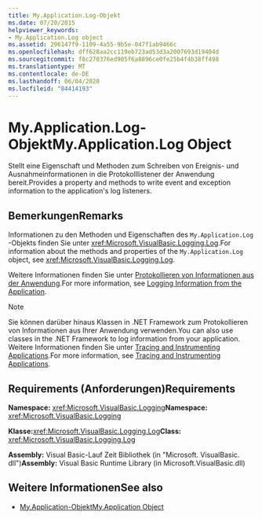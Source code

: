 ```yaml
---
title: My.Application.Log-Objekt
ms.date: 07/20/2015
helpviewer_keywords:
- My.Application.Log object
ms.assetid: 296147f9-1109-4a55-9b5e-047f1ab9466c
ms.openlocfilehash: dff628aa2cc119eb723ad53d3a2007693d19404d
ms.sourcegitcommit: f8c270376ed905f6a8896ce0fe25b4f4b38ff498
ms.translationtype: MT
ms.contentlocale: de-DE
ms.lasthandoff: 06/04/2020
ms.locfileid: "84414193"
---
```

# <a name="myapplicationlog-object"></a><span data-ttu-id="2277c-102">My.Application.Log-Objekt</span><span class="sxs-lookup"><span data-stu-id="2277c-102">My.Application.Log Object</span></span>
<span data-ttu-id="2277c-103">Stellt eine Eigenschaft und Methoden zum Schreiben von Ereignis- und Ausnahmeinformationen in die Protokolllistener der Anwendung bereit.</span><span class="sxs-lookup"><span data-stu-id="2277c-103">Provides a property and methods to write event and exception information to the application's log listeners.</span></span>  
  
## <a name="remarks"></a><span data-ttu-id="2277c-104">Bemerkungen</span><span class="sxs-lookup"><span data-stu-id="2277c-104">Remarks</span></span>  
 <span data-ttu-id="2277c-105">Informationen zu den Methoden und Eigenschaften des `My.Application.Log` -Objekts finden Sie unter <xref:Microsoft.VisualBasic.Logging.Log>.</span><span class="sxs-lookup"><span data-stu-id="2277c-105">For information about the methods and properties of the `My.Application.Log` object, see <xref:Microsoft.VisualBasic.Logging.Log>.</span></span>  
  
 <span data-ttu-id="2277c-106">Weitere Informationen finden Sie unter [Protokollieren von Informationen aus der Anwendung](../../developing-apps/programming/log-info/index.md).</span><span class="sxs-lookup"><span data-stu-id="2277c-106">For more information, see [Logging Information from the Application](../../developing-apps/programming/log-info/index.md).</span></span>  
  
> [!NOTE]
> <span data-ttu-id="2277c-107">Sie können darüber hinaus Klassen in .NET Framework zum Protokollieren von Informationen aus Ihrer Anwendung verwenden.</span><span class="sxs-lookup"><span data-stu-id="2277c-107">You can also use classes in the .NET Framework to log information from your application.</span></span> <span data-ttu-id="2277c-108">Weitere Informationen finden Sie unter [Tracing and Instrumenting Applications](../../../framework/debug-trace-profile/tracing-and-instrumenting-applications.md).</span><span class="sxs-lookup"><span data-stu-id="2277c-108">For more information, see [Tracing and Instrumenting Applications](../../../framework/debug-trace-profile/tracing-and-instrumenting-applications.md).</span></span>  
  
## <a name="requirements"></a><span data-ttu-id="2277c-109">Requirements (Anforderungen)</span><span class="sxs-lookup"><span data-stu-id="2277c-109">Requirements</span></span>  
 <span data-ttu-id="2277c-110">**Namespace:** <xref:Microsoft.VisualBasic.Logging></span><span class="sxs-lookup"><span data-stu-id="2277c-110">**Namespace:** <xref:Microsoft.VisualBasic.Logging></span></span>  
  
 <span data-ttu-id="2277c-111">**Klasse:**<xref:Microsoft.VisualBasic.Logging.Log></span><span class="sxs-lookup"><span data-stu-id="2277c-111">**Class:** <xref:Microsoft.VisualBasic.Logging.Log></span></span>  
  
 <span data-ttu-id="2277c-112">**Assembly:** Visual Basic-Lauf Zeit Bibliothek (in "Microsoft. VisualBasic. dll")</span><span class="sxs-lookup"><span data-stu-id="2277c-112">**Assembly:** Visual Basic Runtime Library (in Microsoft.VisualBasic.dll)</span></span>  
  
## <a name="see-also"></a><span data-ttu-id="2277c-113">Weitere Informationen</span><span class="sxs-lookup"><span data-stu-id="2277c-113">See also</span></span>

- [<span data-ttu-id="2277c-114">My.Application-Objekt</span><span class="sxs-lookup"><span data-stu-id="2277c-114">My.Application Object</span></span>](my-application-object.md)
